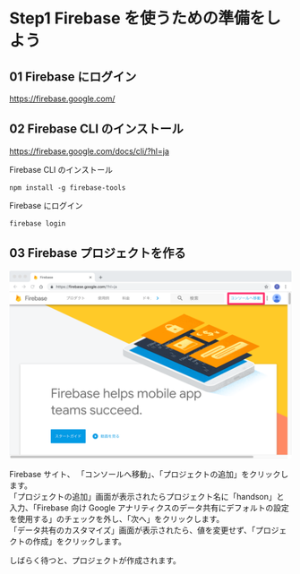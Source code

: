 # Step1 Firebase を使うための準備をしよう

## 01 Firebase にログイン

https://firebase.google.com/

## 02 Firebase CLI のインストール

https://firebase.google.com/docs/cli/?hl=ja

Firebase CLI のインストール

```
npm install -g firebase-tools
```

Firebase にログイン

```
firebase login
```

## 03 Firebase プロジェクトを作る

![](01_1.png)

Firebase サイト、 「コンソールへ移動」、「プロジェクトの追加」をクリックします。  
「プロジェクトの追加」画面が表示されたらプロジェクト名に「handson」と入力、「Firebase 向け Google アナリティクスのデータ共有にデフォルトの設定を使用する」のチェックを外し、「次へ」をクリックします。  
「データ共有のカスタマイズ」画面が表示されたら、値を変更せず、「プロジェクトの作成」をクリックします。

しばらく待つと、プロジェクトが作成されます。

